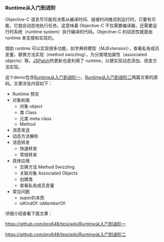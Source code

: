 ### Runtime从入门到进阶

Objective-C 语言尽可能将决策从编译时间、链接时间推迟到运行时。只要有可能，它就会动态地执行任务。这意味着 Objective-C 不仅需要编译器，还需要运行时系统（runtime system）执行编译的代码。Objective-C 的动态性就是由 runtime 来支撑和实现的。

借助 runtime 可以实现很多功能，如字典转模型（MJExtension），查看私有成员变量，替换方法实现（method swizzling），为分类增加属性（associated objects）等。[JSPatch](https://github.com/bang590/JSPatch)热更新也是利用了 runtime，以便实现动态添加、改变方法实现。

这个demo包含[Runtime从入门到进阶一](https://github.com/pro648/tips/wiki/Runtime%E4%BB%8E%E5%85%A5%E9%97%A8%E5%88%B0%E8%BF%9B%E9%98%B6%E4%B8%80)、[Runtime从入门到进阶二](https://github.com/pro648/tips/wiki/Runtime%E4%BB%8E%E5%85%A5%E9%97%A8%E5%88%B0%E8%BF%9B%E9%98%B6%E4%BA%8C)两篇文章的源码。文章涉及内容如下：

- Runtime 预览
- 对象和类
  - 对象 object
  - 类 Class
  - 元类 meta class
  - Method
- 消息发送
- 动态方法解析
- 消息转发
  - 快速转发
  - 常规转发
- 具体应用
  - 交换方法 Method Swizzling
  - 关联对象 Associated Objects
  - 创建类
  - 查看私有成员变量
- 常见问题
  - super的本质
  - isKindOf: isMemberOf:

详细介绍查看下面文章：

<https://github.com/pro648/tips/wiki/Runtime从入门到进阶一>

<https://github.com/pro648/tips/wiki/Runtime从入门到进阶二>